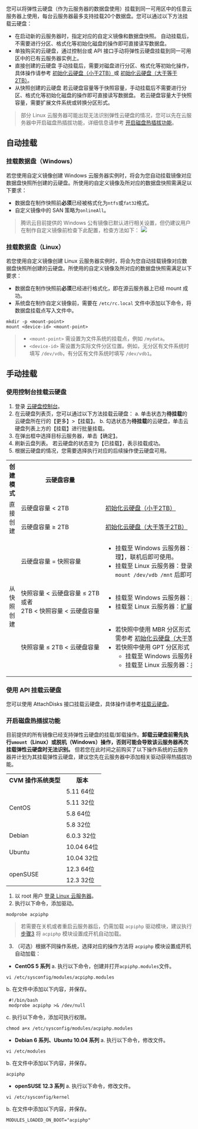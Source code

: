 您可以将弹性云硬盘（作为云服务器的数据盘使用）挂载到同一可用区中的任意云服务器上使用，每台云服务器最多支持挂载20个数据盘。您可以通过以下方法挂载云硬盘：
- 在启动新的云服务器时，指定对应的自定义镜像和数据盘快照。
自动挂载后，不需要进行分区、格式化等初始化磁盘的操作即可直接读写数据盘。
- 单独购买的云硬盘，通过控制台或 API 接口手动将弹性云硬盘挂载到同一可用区中的已有云服务器实例上。
 - 直接创建的云硬盘
 手动挂载后，需要对磁盘进行分区、格式化等初始化操作，具体操作请参考 [初始化云硬盘（小于2TB）](https://intl.cloud.tencent.com/document/product/362/31597)或 [初始化云硬盘（大于等于2TB）](https://intl.cloud.tencent.com/document/product/362/31598)。
 - 从快照创建的云硬盘
  若云硬盘容量等于快照容量，手动挂载后不需要进行分区、格式化等初始化磁盘的操作即可直接读写数据盘。
	若云硬盘容量大于快照容量，需要扩展文件系统或转换分区形式。

 >部分 Linux 云服务器可能出现无法识别弹性云硬盘的情况，您可以先在云服务器中开启磁盘热插拔功能，详细信息请参考 [开启磁盘热插拔功能](#modprobeacpiphp)。

## 自动挂载
### 挂载数据盘（Windows）
若您使用自定义镜像创建 Windows 云服务器实例时，将会为您自动挂载镜像对应数据盘快照所创建的云硬盘。所使用的自定义镜像及所对应的数据盘快照需满足以下要求：
- 数据盘在制作快照前**必须**已经被格式化为`ntfs`或`fat32`格式。
- 自定义镜像中的 SAN 策略为`onlineAll`。
 >腾讯云目前提供的 Windows 公有镜像已默认进行相关设置，但仍建议用户在制作自定义镜像前检查下此配置，检查方法如下：
 ![](https://main.qcloudimg.com/raw/edac7337395de380c0ec801646e0a627.png)

 
 
### 挂载数据盘（Linux）
若您使用自定义镜像创建 Linux 云服务器实例时，将会为您自动挂载镜像对应数据盘快照所创建的云硬盘。所使用的自定义镜像及所对应的数据盘快照需满足以下要求：
- 数据盘在制作快照前**必须**已经进行格式化，即在源云服务器上已经 mount 成功。
- 系统盘在制作自定义镜像前，需要在 `/etc/rc.local` 文件中添加以下命令，将数据盘挂载点写入文件中。
 ```
 mkdir -p <mount-point>
 mount <device-id> <mount-point>
 ```
>
> - `<mount-point>` 需设置为文件系统的挂载点，例如 `/mydata`。
> - `<device-id>` 需设置为实际文件分区位置。例如，无分区有文件系统时填写 `/dev/vdb`，有分区有文件系统时填写 `/dev/vdb1`。

## 手动挂载

### 使用控制台挂载云硬盘
1. 登录 [云硬盘控制台](https://console.cloud.tencent.com/cvm/cbs)。
2. 在云硬盘列表页，您可以通过以下方法挂载云硬盘：
 a. 单击状态为**待挂载**的云硬盘所在行的【更多】>【挂载】。
 b. 勾选状态为**待挂载**的云硬盘，单击云硬盘列表上方的【挂载】进行批量挂载。
3. 在弹出框中选择目标云服务器，单击【确定】。
4. 刷新云盘列表。
 若云硬盘的状态变为【已挂载】，表示挂载成功。
5. 根据云硬盘的情况，您需要选择执行对应的后续操作使云硬盘可用。
 <table>
 <tr>
 <th>创建模式</th>
 <th>云硬盘容量</th>
 <th>后续操作</th>
 </tr>
 <tr>
 <td  rowspan="2">直接创建</td>
 <td>云硬盘容量 < 2TB</td>
 <td><a href="https://intl.cloud.tencent.com/document/product/362/31597">初始化云硬盘（小于2TB）</a></td>
 </tr>
 <tr>
  <td>云硬盘容量 ≥ 2TB</td>
	<td><a href="https://intl.cloud.tencent.com/document/product/362/31598">初始化云硬盘（大于等于2TB）</a></td>
 </tr>
  <tr>
	<td  rowspan="3">从快照创建</td>
	<td>云硬盘容量 = 快照容量</td>
	<td><ul><li>挂载至 Windows 云服务器：登录实例后，通过【服务器管理】>【存储】>【磁盘管理】，联机后即可使用。</li>
		<li>挂载至 Linux 云服务器：登录实例后，执行 <code>mount <磁盘分区> <挂载点></code> 命令，例如 <code>mount /dev/vdb /mnt</code> 后即可使用。</li>
		</ul>
	</li></td>
 </tr>
 </tr>
 <tr>
 <td nowrap="nowrap">快照容量 < 云硬盘容量 ≤ 2TB<br/>或者<br/>2TB < 快照容量 < 云硬盘容量</td>
<td><ul><li>挂载至 Windows 云服务器：<a href="https://intl.cloud.tencent.com/document/product/362/6737">扩展分区及文件系统（Windows）</a></li><li>挂载至 Linux 云服务器：<a href="https://intl.cloud.tencent.com/document/product/362/6738">扩展分区及文件系统（Linux）</a></li></ul></td>
 </tr> 
 <tr>
 <td>快照容量 ≤ 2TB < 云硬盘容量</td>
<td nowrap="nowrap"><ul><li>若快照中使用 MBR 分区形式：</li>需参考 <a href="https://intl.cloud.tencent.com/document/product/362/31598">初始化云硬盘（大于等于2TB）</a>使用 GPT 重新分区，<b>该操作将会删除原有数据</b><li>若快照中使用 GPT 分区形式：<ul><li>挂载至 Windows 云服务器：<a href="https://intl.cloud.tencent.com/document/product/362/6737">扩展分区及文件系统（Windows）</a></li><li>挂载至 Linux 云服务器：<a href="https://intl.cloud.tencent.com/document/product/362/6738">扩展分区及文件系统（Linux）</a></li></ul></td>
 </tr> 
 </table>

### 使用 API 挂载云硬盘
您可以使用 AttachDisks 接口挂载云硬盘，具体操作请参考[挂载云硬盘](https://intl.cloud.tencent.com/document/product/362/16313)。

<span id="modprobeacpiphp"></span>
### 开启磁盘热插拔功能
目前提供的所有镜像已经支持弹性云硬盘的挂载/卸载操作。**卸载云硬盘前需先执行`umount`（Linux）或脱机（Windows）操作，否则可能会导致该云服务器再次挂载弹性云硬盘时无法识别。**
但若您在此时间之前购买了以下操作系统的云服务器并计划为其挂载弹性云硬盘，建议您先在云服务器中添加相关驱动获得热插拔功能。
<table>
<tbody>
<tr><th>CVM 操作系统类型</th><th>版本</th>
<tr><td rowspan="4">CentOS</td><td>5.11 64位</td>
<tr><td>5.11 32位</td>
<tr><td>5.8 64位</td>
<tr><td>5.8 32位</td>
<tr><td >Debian</td><td>6.0.3 32位</td>
<tr><td rowspan="2">Ubuntu</td><td>10.04 64位</td>
<tr><td>10.04 32位</td>
<tr><td rowspan="2">openSUSE</td><td>12.3 64位</td>
<tr><td>12.3 32位</td>
</tbody>
</table>

1. 以 root 用户 [登录 Linux 云服务器](https://intl.cloud.tencent.com/document/product/213/5436)。
2. 执行以下命令，添加驱动。
```
modprobe acpiphp
```
>若需要在关机或者重启云服务器后，仍需加载 `acpiphp` 驱动模块，建议执行 [步骤3](#step3) 将 `acpiphp` 模块设置成开机自动加载。
<span id="step3"></span>
3. （可选）根据不同操作系统，选择对应的操作方法将 `acpiphp` 模块设置成开机自动加载：
 - **CentOS 5 系列**
 a. 执行以下命令，创建并打开`acpiphp.modules`文件。
```
vi /etc/sysconfig/modules/acpiphp.modules
```
b. 在文件中添加以下内容，并保存。
```
 #!/bin/bash
 modprobe acpiphp >& /dev/null
```
c. 执行以下命令，添加可执行权限。
```
chmod a+x /etc/sysconfig/modules/acpiphp.modules
```
 - **Debian 6 系列、Ubuntu 10.04 系列**
 a. 执行以下命令，修改文件。
```
vi /etc/modules
```
b. 在文件中添加以下内容，并保存。
```
acpiphp
```
 - **openSUSE 12.3 系列**
 a. 执行以下命令，修改文件。
```
vi /etc/sysconfig/kernel
```
b. 在文件中添加以下内容，并保存。
```
MODULES_LOADED_ON_BOOT="acpiphp"
```
